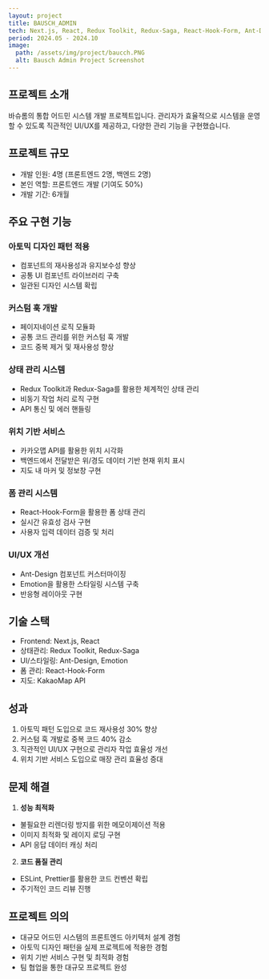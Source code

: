 ```yaml
---
layout: project
title: BAUSCH_ADMIN
tech: Next.js, React, Redux Toolkit, Redux-Saga, React-Hook-Form, Ant-Design, KakaoMap API, Emotion
period: 2024.05 - 2024.10
image: 
  path: /assets/img/project/baucch.PNG
  alt: Bausch Admin Project Screenshot
---
```


## 프로젝트 소개
바슈롬의 통합 어드민 시스템 개발 프로젝트입니다. 관리자가 효율적으로 시스템을 운영할 수 있도록 
직관적인 UI/UX를 제공하고, 다양한 관리 기능을 구현했습니다.

## 프로젝트 규모
- 개발 인원: 4명 (프론트엔드 2명, 백엔드 2명)
- 본인 역할: 프론트엔드 개발 (기여도 50%)
- 개발 기간: 6개월

## 주요 구현 기능
### 아토믹 디자인 패턴 적용
- 컴포넌트의 재사용성과 유지보수성 향상
- 공통 UI 컴포넌트 라이브러리 구축
- 일관된 디자인 시스템 확립

### 커스텀 훅 개발
- 페이지네이션 로직 모듈화
- 공통 코드 관리를 위한 커스텀 훅 개발
- 코드 중복 제거 및 재사용성 향상

### 상태 관리 시스템
- Redux Toolkit과 Redux-Saga를 활용한 체계적인 상태 관리
- 비동기 작업 처리 로직 구현
- API 통신 및 에러 핸들링

### 위치 기반 서비스
- 카카오맵 API를 활용한 위치 시각화
- 백엔드에서 전달받은 위/경도 데이터 기반 현재 위치 표시
- 지도 내 마커 및 정보창 구현

### 폼 관리 시스템
- React-Hook-Form을 활용한 폼 상태 관리
- 실시간 유효성 검사 구현
- 사용자 입력 데이터 검증 및 처리

### UI/UX 개선
- Ant-Design 컴포넌트 커스터마이징
- Emotion을 활용한 스타일링 시스템 구축
- 반응형 레이아웃 구현

## 기술 스택
- Frontend: Next.js, React
- 상태관리: Redux Toolkit, Redux-Saga
- UI/스타일링: Ant-Design, Emotion
- 폼 관리: React-Hook-Form
- 지도: KakaoMap API

## 성과
1. 아토믹 패턴 도입으로 코드 재사용성 30% 향상
2. 커스텀 훅 개발로 중복 코드 40% 감소
3. 직관적인 UI/UX 구현으로 관리자 작업 효율성 개선
4. 위치 기반 서비스 도입으로 매장 관리 효율성 증대

## 문제 해결
1. **성능 최적화**
  - 불필요한 리렌더링 방지를 위한 메모이제이션 적용
  - 이미지 최적화 및 레이지 로딩 구현
  - API 응답 데이터 캐싱 처리

2. **코드 품질 관리**
  - ESLint, Prettier를 활용한 코드 컨벤션 확립
  - 주기적인 코드 리뷰 진행

## 프로젝트 의의
- 대규모 어드민 시스템의 프론트엔드 아키텍처 설계 경험
- 아토믹 디자인 패턴을 실제 프로젝트에 적용한 경험
- 위치 기반 서비스 구현 및 최적화 경험
- 팀 협업을 통한 대규모 프로젝트 완성